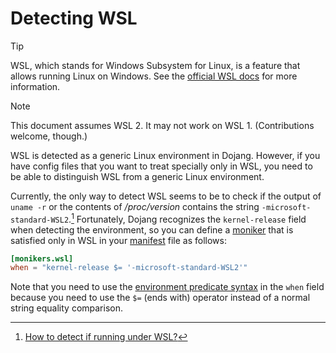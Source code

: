 Detecting WSL
=============

> [!TIP]
>
> WSL, which stands for Windows Subsystem for Linux, is a feature that allows
> running Linux on Windows.
> See the [official WSL docs](https://docs.microsoft.com/windows/wsl/)
> for more information.

> [!NOTE]
>
> This document assumes WSL 2.  It may not work on WSL 1.
> (Contributions welcome, though.)

WSL is detected as a generic Linux environment in Dojang.  However,
if you have config files that you want to treat specially only in WSL,
you need to be able to distinguish WSL from a generic Linux environment.

Currently, the only way to detect WSL seems to be to check if the output of
`uname -r` or the contents of */proc/version* contains the string
`-microsoft-standard-WSL2`.[^1]  Fortunately, Dojang recognizes the `kernel-release`
field when detecting the environment, so you can define
a [moniker](../manifest.en.md#moniker) that is satisfied only in WSL in
your [manifest](../manifest.en.md) file as follows:

~~~~ toml
[monikers.wsl]
when = "kernel-release $= '-microsoft-standard-WSL2'"
~~~~

Note that you need to use the [environment predicate
syntax](../environment-predicate.en.md) in the `when` field
because you need to use the `$=` (ends with) operator instead of
a normal string equality comparison.

[^1]: [How to detect if running under WSL?][1]

[1]: https://github.com/microsoft/WSL/issues/4071
